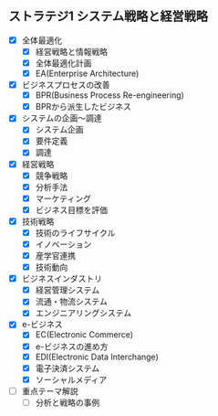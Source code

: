 ## ストラテジ1 システム戦略と経営戦略

- [x] 全体最適化
  - [x] 経営戦略と情報戦略
  - [x] 全体最適化計画
  - [x] EA(Enterprise Architecture)
- [x] ビジネスプロセスの改善
  - [x] BPR(Business Process Re-engineering)
  - [x] BPRから派生したビジネス
- [x] システムの企画〜調達
  - [x] システム企画
  - [x] 要件定義
  - [x] 調達
- [x] 経営戦略
  - [x] 競争戦略
  - [x] 分析手法
  - [x] マーケティング
  - [x] ビジネス目標を評価
- [x] 技術戦略
  - [x] 技術のライフサイクル
  - [x] イノベーション
  - [x] 産学官連携
  - [x] 技術動向
- [x] ビジネスインダストリ
  - [x] 経営管理システム
  - [x] 流通・物流システム
  - [x] エンジニアリングシステム
- [x] e-ビジネス
  - [x] EC(Electronic Commerce)
  - [x] e-ビジネスの進め方
  - [x] EDI(Electronic Data Interchange)
  - [x] 電子決済システム
  - [x] ソーシャルメディア
- [ ] 重点テーマ解説
  - [ ] 分析と戦略の事例
